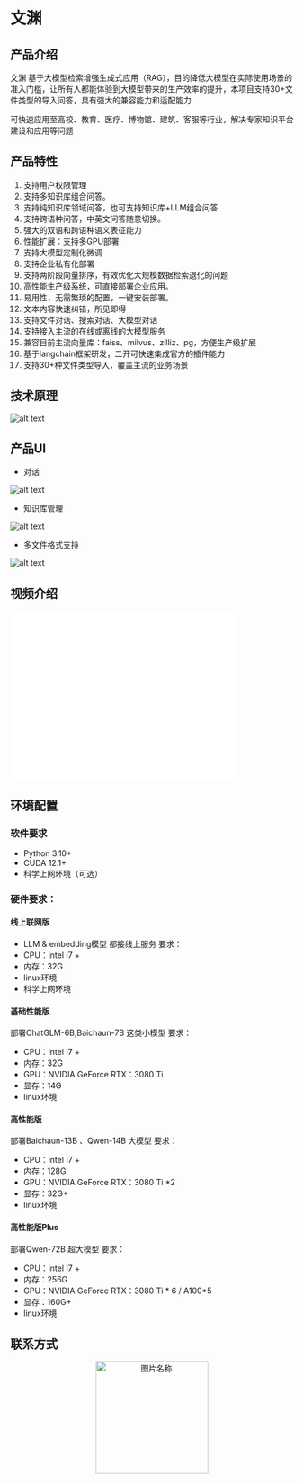 # 文渊

## 产品介绍
文渊 基于大模型检索增强生成式应用（RAG），目的降低大模型在实际使用场景的准入门槛，让所有人都能体验到大模型带来的生产效率的提升，本项目支持30+文件类型的导入问答，具有强大的兼容能力和适配能力

可快速应用至高校、教育、医疗、博物馆、建筑、客服等行业，解决专家知识平台建设和应用等问题
## 产品特性
1. 支持用户权限管理
2. 支持多知识库组合问答。
3. 支持纯知识库领域问答，也可支持知识库+LLM组合问答
4. 支持跨语种问答，中英文问答随意切换。
5. 强大的双语和跨语种语义表征能力
6. 性能扩展：支持多GPU部署
7. 支持大模型定制化微调
8. 支持企业私有化部署
9. 支持两阶段向量排序，有效优化大规模数据检索退化的问题
10. 高性能生产级系统，可直接部署企业应用。
11. 易用性，无需繁琐的配置，一键安装部署。
12. 文本内容快速纠错，所见即得
13. 支持文件对话、搜索对话、大模型对话
14. 支持接入主流的在线或离线的大模型服务
15. 兼容目前主流向量库：faiss、milvus、zilliz、pg，方便生产级扩展
16. 基于langchain框架研发，二开可快速集成官方的插件能力
17. 支持30+种文件类型导入，覆盖主流的业务场景

## 技术原理

![alt text](img/jishu.png)

## 产品UI
- 对话

![alt text](img/duihua.png)

- 知识库管理

![alt text](img/zhishiku.png)

- 多文件格式支持

![alt text](img/duowenjiangeshi.png)

## 视频介绍

<iframe 
src="//player.bilibili.com/player.html?bvid=BV1Ay421Y7oC&page=1" 
scrolling="no" 
width="400px" height="300px" 
border="0" frameborder="no" framespacing="0" allowfullscreen="true"> 
</iframe>

## 环境配置
### 软件要求
- Python 3.10+
- CUDA 12.1+
- 科学上网环境（可选）

### 硬件要求：
#### 线上联网版
- LLM & embedding模型 都接线上服务
要求：
- CPU：intel I7 +
- 内存：32G
- linux环境
- 科学上网环境

#### 基础性能版
部署ChatGLM-6B,Baichaun-7B 这类小模型
要求：
- CPU：intel I7 +
- 内存：32G
- GPU：NVIDIA GeForce RTX：3080 Ti
- 显存：14G
- linux环境

#### 高性能版
部署Baichaun-13B 、Qwen-14B 大模型
要求：
- CPU：intel I7 +
- 内存：128G
- GPU：NVIDIA GeForce RTX：3080 Ti *2
- 显存：32G+
- linux环境

#### 高性能版Plus
部署Qwen-72B 超大模型
要求：
- CPU：intel I7 +
- 内存：256G
- GPU：NVIDIA GeForce RTX：3080 Ti * 6  /  A100*5
- 显存：160G+
- linux环境

## 联系方式
<div align="center">
 <img src="img/person.png" width = "200" height = "200" alt="图片名称" align=center />
 </div>

